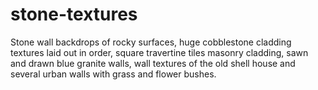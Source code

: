 # stone-textures
Stone wall backdrops of rocky surfaces, huge cobblestone cladding textures laid out in order, square travertine tiles masonry cladding, sawn and drawn blue granite walls, wall textures of the old shell house and several urban walls with grass and flower bushes.

